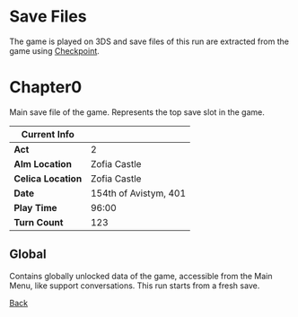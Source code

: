# Save Files

The game is played on 3DS and save files of this run are extracted from the game using [Checkpoint](https://github.com/FlagBrew/Checkpoint).

# Chapter0

Main save file of the game. Represents the top save slot in the game.

| Current Info        | <!-- -->              |
| ------------------- | --------------------- |
| **Act**             | 2                     |
| **Alm Location**    | Zofia Castle          |
| **Celica Location** | Zofia Castle          |
| **Date**            | 154th of Avistym, 401 |
| **Play Time**       | 96:00                 |
| **Turn Count**      | 123                   |

## Global

Contains globally unlocked data of the game, accessible from the Main Menu, like support conversations. This run starts from a fresh save.

[Back](../README.md)
